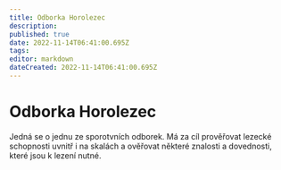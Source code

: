 ```yaml
---
title: Odborka Horolezec
description: 
published: true
date: 2022-11-14T06:41:00.695Z
tags: 
editor: markdown
dateCreated: 2022-11-14T06:41:00.695Z
---
```


# Odborka Horolezec
Jedná se o jednu ze sporotvních odborek. Má za cíl prověřovat lezecké schopnosti uvnitř i na skalách a ověřovat některé znalosti a dovednosti, které jsou k lezení nutné.

